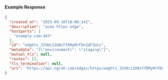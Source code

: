 <!-- Code generated for API Clients. DO NOT EDIT. -->

#### Example Response

```json
{
  "created_at": "2025-09-10T10:08:14Z",
  "description": "acme https edge",
  "hostports": [
    "example.com:443"
  ],
  "id": "edghts_32VHc13U0cFfDMyMrFDn2dF3Uiz",
  "metadata": "{\"environment\": \"staging\"}",
  "mutual_tls": null,
  "routes": [],
  "tls_termination": null,
  "uri": "https://api.ngrok.com/edges/https/edghts_32VHc13U0cFfDMyMrFDn2dF3Uiz"
}
```
